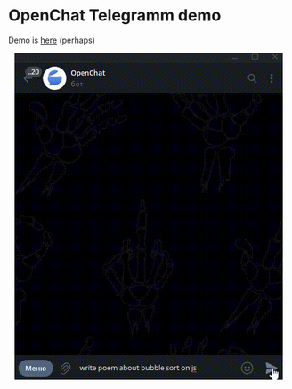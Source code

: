 # OpenChat Telegramm demo

Demo is [here](https://t.me/OpenChatFreeBot) (perhaps)
<p align="center">
  <img src="./readme/work_bot.gif" alt="animated" />
</p>